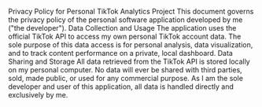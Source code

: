 Privacy Policy for Personal TikTok Analytics Project
This document governs the privacy policy of the personal software application developed by me ("the developer").
Data Collection and Usage
The application uses the official TikTok API to access my own personal TikTok account data. The sole purpose of this data access is for personal analysis, data visualization, and to track content performance on a private, local dashboard.
Data Sharing and Storage
All data retrieved from the TikTok API is stored locally on my personal computer. No data will ever be shared with third parties, sold, made public, or used for any commercial purpose.
As I am the sole developer and user of this application, all data is handled directly and exclusively by me.